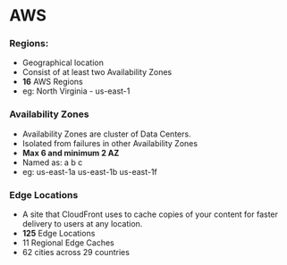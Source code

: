 # AWS

### Regions:

- Geographical location
- Consist of at least two Availability Zones
- **16** AWS Regions
- eg: North Virginia - us-east-1

### Availability Zones

- Availability Zones are cluster of Data Centers.
- Isolated from failures in other Availability Zones
- **Max 6 and minimum 2 AZ**
- Named as: a b c
- eg: us-east-1a us-east-1b us-east-1f

### Edge Locations

- A site that CloudFront uses to cache copies of your content for faster delivery to users at any location.
- **125** Edge Locations
- 11 Regional Edge Caches
- 62 cities across 29 countries
